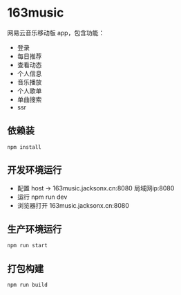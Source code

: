 # 163music
网易云音乐移动版 app，包含功能：
- 登录
- 每日推荐
- 查看动态
- 个人信息
- 音乐播放
- 个人歌单
- 单曲搜索
- ssr

## 依赖装
```
npm install
```

## 开发环境运行
- 配置 host -> 163music.jacksonx.cn:8080 局域网ip:8080
- 运行 npm run dev
- 浏览器打开 163music.jacksonx.cn:8080
  
## 生产环境运行
```
npm run start
```

## 打包构建
```
npm run build
```

